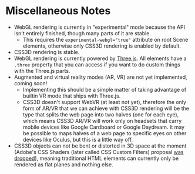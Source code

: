 # Miscellaneous Notes

-   WebGL rendering is currently in "experimental" mode because the API isn't
    entirely finished, though many parts of it are stable.
    -   This requires the `experimental-webgl="true"` attribute on root Scene
        elements, otherwise only CSS3D rendering is enabled by default.
-   CSS3D rendering is stable.
-   WebGL rendering is currently powered by [Three.js](https://threejs.org). All
    elements have a `.three` property that you can access if you want to
    do custom things with the Three.js parts.
-   Augmented and virtual reality modes (AR, VR) are not yet implemented, coming soon!
    -   Implementing this should be a simple matter of taking advantage of builtin
        VR mode that ships with Three.js.
    -   CSS3D doesn't support WebVR (at least not yet), therefore the only form of
        AR/VR that we can achieve with CSS3D rendering will be the type that splits
        the web page into two halves (one for each eye), which means CSS3D AR/VR
        will work only on headsets that carry mobile devices like Google Cardboard
        or Google Daydream. It may be possible to maps halves of a web page to
        specific eyes on other devices like Oculus, but this is a little way off.
-   CSS3D objects can not be bent or distorted in 3D space at the moment (Adobe's
    CSS Shaders (later called CSS Custom Filters) proposal [was
    dropped](https://lists.webkit.org/pipermail/webkit-dev/2014-January/026098.html)),
    meaning traditional HTML elements can currently only be rendered as flat
    planes and nothing else.
    <!--
    - However, in the near future, we might be able to expose the hacky utility
      of tools like html2canvas via our API in order to manipulate textures
      generated from HTML content within WebGL directly. This has limitations,
      and some CSS styling may not work.
    -->
